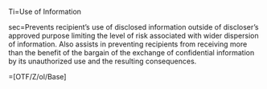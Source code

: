 Ti=Use of Information

sec=Prevents recipient’s use of disclosed information outside of discloser’s approved purpose limiting the level of risk associated with wider dispersion of information. Also assists in preventing recipients from receiving more than the benefit of the bargain of the exchange of confidential information by its unauthorized use and the resulting consequences.

=[OTF/Z/ol/Base]
